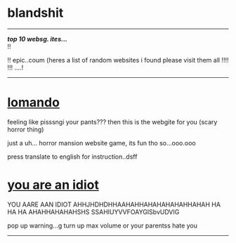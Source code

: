 # blandshit
__________________________________

***top 10 websg. ites...***  
!!

!!  epic..coum (heres a list of random websites i found please visit them all !!!!     !!! ....!

_____________________

# [lomando](lomando.com)

feeling like pisssngi your pants???
then this is the webgite for you
(scary horror thing)

just a uh... horror mansion website game, its fun tho so...ooo.ooo

press translate to english for instruction..dsff

# [you are an idiot](youareanidiot.org)

YOU AARE AAN IDIOT AHHJHDHDHHAAHAHHAHAHAHAHAHHAHAH
HA HA HA AHAHHAHAHAHSHS SSAHIUYVVFOAYGISbvUDVIG

pop up warning...g
turn up max volume or your parentss hate you

________________________________________________________________
